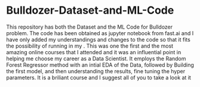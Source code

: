 # Bulldozer-Dataset-and-ML-Code
This repository has both the Dataset and the ML Code for Bulldozer problem. The code has been obtained as jupyter notebook from fast.ai and I have only added my understandings and  changes to the code so that it fits the possibility of running in my  . This was one the first and the most amazing online courses that I attended and it was an influential point in helping me choose my career as a Data Scientist. It employs the Random Forest Regressor method with an intial EDA of the Data, followed by Building the first model, and then understanding the results, fine tuning the hyper parameters. It is a briliant course and I suggest all of you to take a look at it
